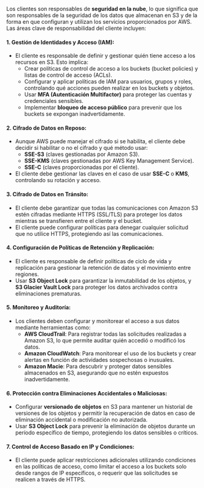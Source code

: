 Los clientes son responsables de **seguridad en la nube**, lo que significa que son responsables de la seguridad de los datos que almacenan en S3 y de la forma en que configuran y utilizan los servicios proporcionados por AWS. Las áreas clave de responsabilidad del cliente incluyen:

#### 1. **Gestión de Identidades y Acceso (IAM)**:

- El cliente es responsable de definir y gestionar quién tiene acceso a los recursos en S3. Esto implica:
    - Crear políticas de control de acceso a los buckets (bucket policies) y listas de control de acceso (ACLs).
    - Configurar y aplicar políticas de IAM para usuarios, grupos y roles, controlando qué acciones pueden realizar en los buckets y objetos.
    - Usar **MFA (Autenticación Multifactor)** para proteger las cuentas y credenciales sensibles.
    - Implementar **bloqueo de acceso público** para prevenir que los buckets se expongan inadvertidamente.

#### 2. **Cifrado de Datos en Reposo**:

- Aunque AWS puede manejar el cifrado si se habilita, el cliente debe decidir si habilitar o no el cifrado y qué método usar:
    - **SSE-S3** (claves gestionadas por Amazon S3).
    - **SSE-KMS** (claves gestionadas por AWS Key Management Service).
    - **SSE-C** (claves proporcionadas por el cliente).
- El cliente debe gestionar las claves en el caso de usar **SSE-C** o **KMS**, controlando su rotación y acceso.

#### 3. **Cifrado de Datos en Tránsito**:

- El cliente debe garantizar que todas las comunicaciones con Amazon S3 estén cifradas mediante HTTPS (SSL/TLS) para proteger los datos mientras se transfieren entre el cliente y el bucket.
- El cliente puede configurar políticas para denegar cualquier solicitud que no utilice HTTPS, protegiendo así las comunicaciones.

#### 4. **Configuración de Políticas de Retención y Replicación**:

- El cliente es responsable de definir políticas de ciclo de vida y replicación para gestionar la retención de datos y el movimiento entre regiones.
- Usar **S3 Object Lock** para garantizar la inmutabilidad de los objetos, y **S3 Glacier Vault Lock** para proteger los datos archivados contra eliminaciones prematuras.

#### 5. **Monitoreo y Auditoría**:

- Los clientes deben configurar y monitorear el acceso a sus datos mediante herramientas como:
    - **AWS CloudTrail**: Para registrar todas las solicitudes realizadas a Amazon S3, lo que permite auditar quién accedió o modificó los datos.
    - **Amazon CloudWatch**: Para monitorear el uso de los buckets y crear alertas en función de actividades sospechosas o inusuales.
    - **Amazon Macie**: Para descubrir y proteger datos sensibles almacenados en S3, asegurando que no estén expuestos inadvertidamente.

#### 6. **Protección contra Eliminaciones Accidentales o Maliciosas**:

- Configurar **versionado de objetos** en S3 para mantener un historial de versiones de los objetos y permitir la recuperación de datos en caso de eliminación accidental o modificación no autorizada.
- Usar **S3 Object Lock** para prevenir la eliminación de objetos durante un período específico de tiempo, protegiendo los datos sensibles o críticos.

#### 7. **Control de Acceso Basado en IP y Condiciones**:

- El cliente puede aplicar restricciones adicionales utilizando condiciones en las políticas de acceso, como limitar el acceso a los buckets solo desde rangos de IP específicos, o requerir que las solicitudes se realicen a través de HTTPS.
